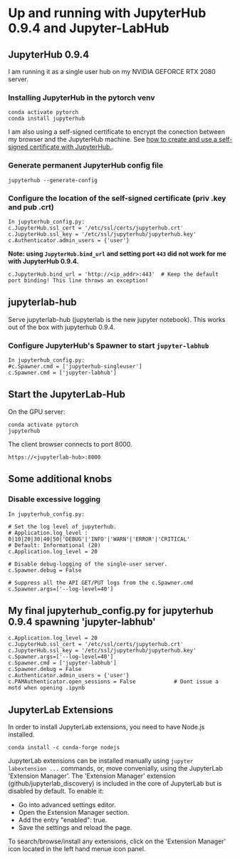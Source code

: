 # Up and running with JupyterHub 0.9.4 and Jupyter-LabHub
## JupyterHub 0.9.4
I am running it as a single user hub on my NVIDIA GEFORCE RTX 2080 server.

### Installing JupyterHub in the pytorch venv

```
conda activate pytorch
conda install jupyterhub
```

I am also using a self-signed certificate to encrypt the conection between my browser and the JupyterHub machine.
See [how to create and use a self-signed certificate with JupyterHub.](https://tikoehle.github.io/pytorch_conda_jupyterhub/certificates).

### Generate permanent JupyterHub config file

```
jupyterhub --generate-config
```

### Configure the location of the self-signed certificate (priv .key and pub .crt)

```
In jupyterhub_config.py:
c.JupyterHub.ssl_cert = '/etc/ssl/certs/jupyterhub.crt'
c.JupyterHub.ssl_key = '/etc/ssl/jupyterhub/jupyterhub.key'
c.Authenticator.admin_users = {'user'}
```

**Note: using `JupyterHub.bind_url` and setting port `443` did not work for me with JupyterHub 0.9.4.**

```
c.JupyterHub.bind_url = 'http://<ip_addr>:443'  # Keep the default port binding! This line throws an exception!
```

## jupyterlab-hub
Serve jupyterlab-hub (jupyterlab is the new jupyter notebook). This works out of the box with jupyterhub 0.9.4.

### Configure JupyterHub's Spawner to start `jupyter-labhub`

```
In jupyterhub_config.py:
#c.Spawner.cmd = ['jupyterhub-singleuser']
c.Spawner.cmd = ['jupyter-labhub']
```

## Start the JupyterLab-Hub
On the GPU server:

```
conda activate pytorch
jupyterhub
```

The client browser connects to port 8000.

```
https://<jupyterlab-hub>:8000
```

## Some additional knobs

### Disable excessive logging

```
In jupyterhub_config.py:

# Set the log level of jupyterhub.
# Application.log_level : 0|10|20|30|40|50|'DEBUG'|'INFO'|'WARN'|'ERROR'|'CRITICAL'
# Default: Informational (20)
c.Application.log_level = 20

# Disable debug-logging of the single-user server.
c.Spawner.debug = False

# Suppress all the API GET/PUT logs from the c.Spawner.cmd
c.Spawner.args=['--log-level=40']
```

## My final jupyterhub_config.py for jupyterhub 0.9.4 spawning 'jupyter-labhub'

```
c.Application.log_level = 20
c.JupyterHub.ssl_cert = '/etc/ssl/certs/jupyterhub.crt'
c.JupyterHub.ssl_key = '/etc/ssl/jupyterhub/jupyterhub.key'
c.Spawner.args=['--log-level=40']
c.Spawner.cmd = ['jupyter-labhub']
c.Spawner.debug = False
c.Authenticator.admin_users = {'user'}
c.PAMAuthenticator.open_sessions = False            # Dont issue a motd when opening .ipynb
```

## JupyterLab Extensions
In order to install JupyterLab extensions, you need to have Node.js installed.

```
conda install -c conda-forge nodejs
```

JupyterLab extensions can be installed manually using ```jupyter labextension ...``` commands, or, move convenially, 
using the JupyterLab 'Extension Manager'. The 'Extension Manager' extension (github/jupyterlab_discovery) is 
included in the core of JupyterLab but is disabled by default. To enable it:
- Go into advanced settings editor.
- Open the Extension Manager section.
- Add the entry "enabled": true.
- Save the settings and reload the page.

To search/browse/install any extensions, click on the 'Extension Manager' icon located in the left hand menue 
icon panel.
